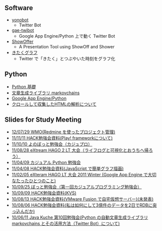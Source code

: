 ## Software
- [yonobot](https://twitter.com/#!/yonobot)
  - Twitter Bot
- [gae-twibot](https://twitter.com/#!/yonobot)
  - Google App Engine/Python 上で動く Twitter Bot
- [ShowOffer](https://github.com/yono/showoff)
  - A Presentation Tool using ShowOff and Shower
- [きたくグラフ](http://kitaku-graph.herokuapp.com)
  - Twitter で「きたく」とつぶやいた時刻をグラフ化

## Python 
- [Python 基礎](python/python_basics/index.html)
- [文章生成ライブラリ markovchains](python/markovchains/index.html)
- [Google App Engine/Python](python/gae/index.html)
- [クロールして収集したHTMLの解析について](python/html_analysis/index.html)

## Slides for Study Meeting
- [12/07/29 WMO(Redmine を使ったプロジェクト管理)](static/redmine/slides.html)
- [11/11/11 HACK勉強会資料(Play! frameworkについて)](http://speakerdeck.com/u/yono/p/play-framework)
- [11/10/10 よのぼっと勉強会（カジュプロ）](http://www.slideshare.net/yono05/ss-9631082)
- [11/08/28 eXtream HAGO 2 LT 大会（ライフログと可視化とおうちへ帰ろう）](http://www.slideshare.net/yono05/ss-9024013)
- [11/04/09 カジュアル Python 勉強会](http://www.slideshare.net/yono05/python-20110409)
- [11/04/08 HACK勉強会資料(JavaScript で簡単グラフ描画)](static/jqplot/slide.html)
- [11/02/05 eXteram HAGO LT 大会 2011 Winter (Google App Engine で大切なたったひとつのこと)](http://slideshare.net/yono05/xhago-gae)
- [10/09/25 ぼっと勉強会（第一回カジュアルプログラミング勉強会）](study_meeting/bot_study_meeting.html)
- [10/09/09 HACK勉強会資料(KVS)](static/kvs/slide.html)
- [10/08/13 HACK勉強会資料(VMware Fusion で自宅仮想サーバー)(未発表)](static/vmware_fusion_server.html)
- [10/08/06 HACK勉強会資料(私は如何にして3億件のデータを2日でRDBに突っ込んだか)](static/how_to_insert_huge_data_to_rdb.html)
- [10/06/11 Java Kuche 第10回勉強会(Python の自動文章生成ライブラリ markovchains とその活用方法（Twitter Bot）について)](study_meeting/100611_javakuche/index.html)
